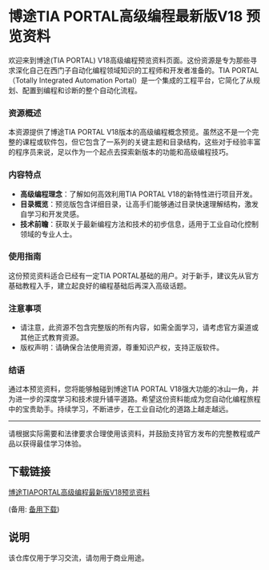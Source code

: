 # 博途TIA PORTAL高级编程最新版V18 预览资料

欢迎来到博途(TIA PORTAL) V18高级编程预览资料页面。这份资源是专为那些寻求深化自己在西门子自动化编程领域知识的工程师和开发者准备的。TIA PORTAL（Totally Integrated Automation Portal）是一个集成的工程平台，它简化了从规划、配置到编程和诊断的整个自动化流程。

### 资源概述

本资源提供了博途TIA PORTAL V18版本的高级编程概念预览。虽然这不是一个完整的课程或软件包，但它包含了一系列的关键主题和目录结构，这些对于经验丰富的程序员来说，足以作为一个起点去探索新版本的功能和高级编程技巧。

### 内容特点

- **高级编程理念**：了解如何高效利用TIA PORTAL V18的新特性进行项目开发。
- **目录概览**：预览版包含详细目录，让高手们能够通过目录快速理解结构，激发自学习和开发灵感。
- **技术前瞻**：获取关于最新编程方法和技术的初步信息，适用于工业自动化控制领域的专业人士。

### 使用指南

这份预览资料适合已经有一定TIA PORTAL基础的用户。对于新手，建议先从官方基础教程入手，建立起良好的编程基础后再深入高级话题。

### 注意事项

- 请注意，此资源不包含完整版的所有内容，如需全面学习，请考虑官方渠道或其他正式教育资源。
- 版权声明：请确保合法使用资源，尊重知识产权，支持正版软件。

### 结语

通过本预览资料，您将能够触碰到博途TIA PORTAL V18强大功能的冰山一角，并为进一步的深度学习和技术提升铺平道路。希望这份资料能成为您自动化编程旅程中的宝贵助手。持续学习，不断进步，在工业自动化的道路上越走越远。

---

请根据实际需要和法律要求合理使用该资料，并鼓励支持官方发布的完整教程或产品以获得最佳学习体验。

## 下载链接
[博途TIAPORTAL高级编程最新版V18预览资料](https://pan.quark.cn/s/78a827d03802) 

(备用: [备用下载](https://pan.baidu.com/s/1Pftmhrf5SANkD5NqwpBtFg?pwd=1234))

## 说明

该仓库仅用于学习交流，请勿用于商业用途。
